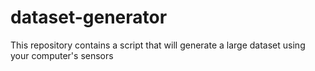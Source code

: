 # dataset-generator
This repository contains a script that will generate a large dataset using your computer's sensors